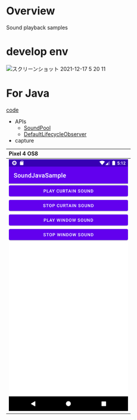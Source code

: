 # Overview

Sound playback samples

# develop env

<img width="686" alt="スクリーンショット 2021-12-17 5 20 11" src="https://user-images.githubusercontent.com/16476224/146443501-5598f49b-80b7-4492-a171-f9d14181b103.png">

# For Java

[code](https://github.com/LeoAndo/android-sound-samples/tree/main/SoundJavaSample)
- APIs
  - [SoundPool](https://developer.android.com/reference/android/media/SoundPool) 
  - [DefaultLifecycleObserver](https://developer.android.com/reference/androidx/lifecycle/DefaultLifecycleObserver)
- capture

| Pixel 4 OS8 |
|:---|
|<img src="https://github.com/LeoAndo/android-sound-samples/blob/main/capture_SoundJavaSample.png" width=320 /> |

